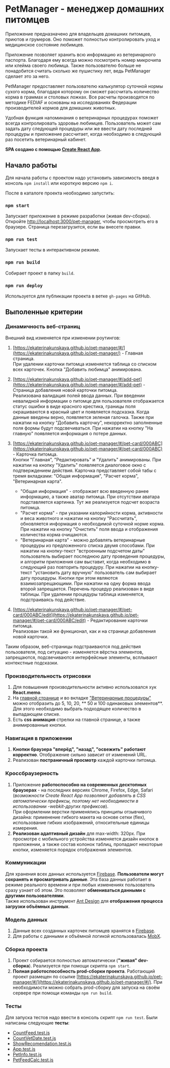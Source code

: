# PetManager - менеджер домашних питомцев

Приложение предназначено для владельцев домашних питомцев, приютов и грумеров. Оно поможет полностью контролировать уход и медицинское состояние любимцев.

Приложение позволяет хранить всю информацию из ветеринарного паспорта. Благодаря ему всегда можно посмотреть номер микрочипа или клейма своего любимца. Также пользователю больше не понадобится считать сколько же пушистику лет, ведь PetManager сделает это за него.

PetManager предоставляет пользователю калькулятор суточной нормы сухого корма, благодаря которому он сможет рассчитать количество корма в граммах и столовых ложках. Все расчеты производятся по методике FEDIAF и основаны на исследованиях Федерации производителей кормов для домашних животных.

Удобная функция напоминания о ветеринарных процедурах поможет всегда контролировать здоровье любимцев. Пользователь может сам задать дату следующей процедуры или же ввести дату последней процедуры и приложение рассчитает, когда необходимо в следующий раз посетить ветеринарный кабинет.

**SPA создано с помощью [Create React App](https://github.com/facebook/create-react-app).**

## Начало работы

Для начала работы с проектом надо установить зависимость введя в консоль `npm install` или короткую версию `npm i`.

После в каталоге проекта необходимо запустить:

### `npm start`

Запускает приложение в режиме разработки (живая dev-сборка). \
Откройте [http://localhost:3000/pet-manager](http://localhost:3000/pet-manager), чтобы просмотреть его в браузере. Страница перезагрузится, если вы внесете правки.

### `npm run test`

Запускает тесты в интерактивном режиме.

### `npm run build`

Собирает проeкт в папку `build`.

### `npm run deploy`

Используется для публикации проекта в ветке `gh-pages` на GitHub.

## Выполенные критерии

### Динамичность веб-страниц

Внешний вид изменяется при изменении роутингов:

1. [https://ekaterinakunskaya.github.io/pet-manager/#/](https://ekaterinakunskaya.github.io/pet-manager/) - Главная страница.\
   При удалении карточки питомца изменяется таблица со списком всех карточек. Кнопка "Добавить любимца" анимирована.

2. [https://ekaterinakunskaya.github.io/pet-manager/#/add-pet](https://ekaterinakunskaya.github.io/pet-manager/#/add-pet) - Страница добавления новой карточки питомца.\
Реализована валидация полей ввода данных. При введении невалидной информации о питомце для пользователя отображается статус ошибки в виде красного крестика, границы поля окрашиваются в красный цвет и появляется подсказка. Когда данные введены верно, появляется зеленая галочка.
Также при нажатии на кнопку "Добавить карточку", некорректно заполненные поля формы будут подсвечиваться.
При нажатии на кнопку "На главную" появляется информация о потере данных.

3. [https://ekaterinakunskaya.github.io/pet-manager/#/pet-card/000ABC](https://ekaterinakunskaya.github.io/pet-manager/#/pet-card/000ABC) - Карточка питомца.\
   Кнопки "Главная", "Редактировать" и "Удалить" анимированы. При нажатии на кнопку "Удалить" появляется диалоговое окно с подтверждением действия.
   Карточка представляет собой табы с тремя вкладками: "Общая информация", "Расчет корма", "Ветеринарная карта".
   + "Общая информация" - отображает всю введенную ранее информацию, а также аватар питомца. При отсутствии аватара подставляется картинка. Тут же реализуется подсчет возраста питомца.
   + "Расчет корма" - при указании калорийности корма, активности и веса животного и нажатии на кнопку "Рассчитать", обновляется информация о необходимой суточной норме корма. При нажатии на кнопку "Очистить" поля ввода и отображения количества корма очищаются.
   + "Ветеринарная карта" - можно добавлять ветеринарные процедуры из предложенного списка двумя способами. При нажатии на кнопку-текст "встроенным подсчетом даты" пользователь выбирает последнюю дату проведения процедуры, и алгоритм приложения сам выставит, когда необходимо в следующий раз повторить процедуру. При нажатии на кнопку-текст "установить дату вручную" пользователь сам выбирает дату процедуры. Кнопки при этом являются взаимозапрещающими. При нажатии на одну форма ввода второй запрещается. Перечень процедур реализован в виде таблицы. При удалении процедуры таблица изменяется, подстраиваясь под действие.

4. [https://ekaterinakunskaya.github.io/pet-manager/#/pet-card/000ABC/edit](https://ekaterinakunskaya.github.io/pet-manager/#/pet-card/000ABC/edit)  - Редактирование карточки питомца.\
   Реализован такой же функционал, как и на странице добавления новой карточки.

Таким образом, веб-страницы подстраиваются под действия пользователя, под ситуацию - изменяется вёрстка элементов, запрещаются, подсвечиваются интерфейсные элементы, всплывают контекстные подсказки.

### Производительность отрисовки

1. Для повышения производительности активно использовался хук **React.memo**.
2. На [главной странице](https://ekaterinakunskaya.github.io/pet-manager/) и во вкладке ["Ветеринарные процедуры"](https://ekaterinakunskaya.github.io/pet-manager/#/pet-card/000ABC) можно отобразить до 5, 10, 20, ** 50 и 100 одинаковых элементов**. Для этого необходимо выбрать подходящее количество в выпадающем списке.
4. Есть **css анимация** стрелки на главной странице, а также анимированные кнопки.

### Навигация в приложении

1. **Кнопки браузера "вперёд", "назад", "освежить" работают корректно**. Отображение сильно зависит от изменений URL.
2. Реализован **постраничный просмотр** каждой карточки питомца.
### Кроссбраузерность

1. Приложение **работоспособно на современных десктопных браузерах** - на последних версиях Chrome, Firefox, Edge, Safari (*возможности Create React App позволяют добавлять в CSS автоматически префиксы, поэтому нет необходимости в использовании -webkit-других префиксов*). \
При оформлении верстки применялись принципы отзывчивого дизайна: применение гибкого макета на основе сетки (flex), использование гибких изображений, относительные единицы измерения.
2. **Реализован адаптивный дизайн** для max-width: 320px. При просмотре с мобильного устройства изменяется дизайн кнопок в приложении, а также состав колонок таблиц, пропадают некоторые кнопки, изменяется порядок отображения элементов.
### Коммуникации

Для хранения всех данных используется <a href='https://firebase.google.com/'>Firebase</a>. **Пользователи могут сохранять и просматривать данные**. Эта база данных работает в режиме реального времени и при любых изменениях пользователь сразу узнает об этом. Это позволяет **обмениваться данными с другими пользователями**. \
Также использован инструмент <a href='https://ant.design/'>Ant Design</a> для **отображения процесса загрузки объёмных данных**.

### Модель данных

1. Данные всех созданных карточек питомцев хранятся в [Firebase](https://firebase.google.com/).
2. Для работы с данными и объёмной логикой использовалась [MobX](https://mobx.js.org/README.html).

### Сборка проекта

1. Проект собирается полностью автоматически (**"живая" dev-сборка**). Реализуется при помощи скрипта `npm start`.
2. **Полная работоспособность prod-сборки проекта**. Работающий проект размещен по ссылке [https://ekaterinakunskaya.github.io/pet-manager/#/](https://ekaterinakunskaya.github.io/pet-manager/#/). При необходимости можно собрать prod-сборку для запуска на своём сервере при помощи команды `npm run build`.

### Тесты

Для запуска тестов надо ввести в консоль скрипт `npm run test`.
Были написаны следующие **тесты**:
   - [СountFeed.test.js](https://github.com/EkaterinaKunskaya/pet-manager/blob/main/src/components/helpers/%D0%A1ountFeed.test.js)
   - [CountVetDate.test.js](https://github.com/EkaterinaKunskaya/pet-manager/blob/main/src/components/helpers/CountVetDate.test.js)
   - [ShowRecomendation.test.js](https://github.com/EkaterinaKunskaya/pet-manager/blob/main/src/components/helpers/ShowRecomendation.test.js)
   - [App.test.js](https://github.com/EkaterinaKunskaya/pet-manager/blob/main/src/App.test.js)
   - [PetInfo.test.js](https://github.com/EkaterinaKunskaya/pet-manager/blob/main/src/components/card/PetInfo.test.js)
   - [PetFeedCalc.test.js](https://github.com/EkaterinaKunskaya/pet-manager/blob/main/src/components/card/PetFeedCalc.test.js)